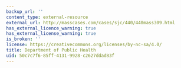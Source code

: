 ```yaml
---
backup_url: ''
content_type: external-resource
external_url: http://masscases.com/cases/sjc/440/440mass309.html
has_external_licence_warning: true
has_external_license_warning: true
is_broken: ''
license: https://creativecommons.org/licenses/by-nc-sa/4.0/
title: Department of Public Health
uid: 50c7c7f6-85ff-4131-9928-c2627ddad83f
---
```

